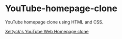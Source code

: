 # YouTube-homepage-clone
YouTube homepage clone using HTML and CSS.

[Xeltyck's YouTube Web Homepage clone](https://xeltyck.github.io/YouTube-homepage-clone/)

